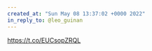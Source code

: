 ```yaml
---
created_at: "Sun May 08 13:37:02 +0000 2022"
in_reply_to: @leo_guinan
---
```


https://t.co/EUCsopZRQL